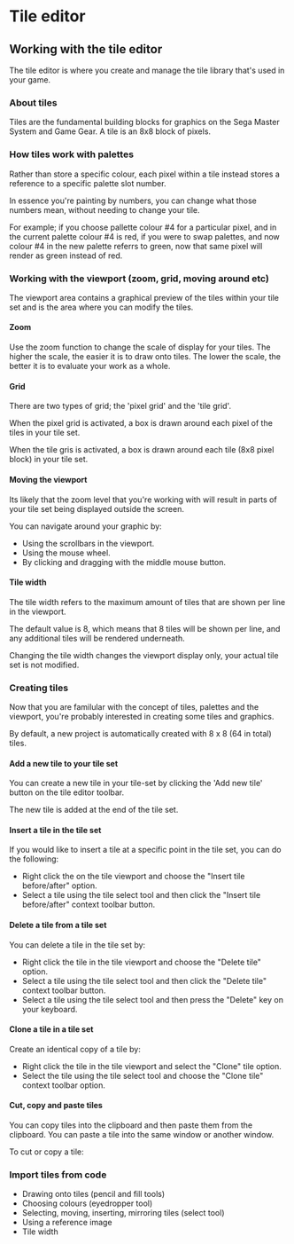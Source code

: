 # Tile editor

## Working with the tile editor
The tile editor is where you create and manage the tile library that's used in your game. 

### About tiles
Tiles are the fundamental building blocks for graphics on the Sega Master System and Game Gear. A tile is an 8x8 block of pixels. 

### How tiles work with palettes
Rather than store a specific colour, each pixel within a tile instead stores a reference to a specific palette slot number.

In essence you're painting by numbers, you can change what those numbers mean, without needing to change your tile.

For example; if you choose pallette colour #4 for a  particular pixel, and in the current palette colour #4 is red, if you were to swap palettes, and now colour #4 in the new palette referrs to green, now that same pixel will render as green instead of red.

### Working with the viewport (zoom, grid, moving around etc)
The viewport area contains a graphical preview of the tiles within your tile set and is the area where you can modify the tiles.

#### Zoom
Use the zoom function to change the scale of display for your tiles. The higher the scale, the easier it is to draw onto tiles. The lower the scale, the better it is to evaluate your work as a whole.

#### Grid
There are two types of grid; the 'pixel grid' and the 'tile grid'.

When the pixel grid is activated, a box is drawn around each pixel of the tiles in your tile set.

When the tile gris is activated, a box is drawn around each tile (8x8 pixel block) in your tile set.

#### Moving the viewport
Its likely that the zoom level that you're working with will result in parts of your tile set being displayed outside the screen. 

You can navigate around your graphic by:
* Using the scrollbars in the viewport.
* Using the mouse wheel.
* By clicking and dragging with the middle mouse button.

#### Tile width
The tile width refers to the maximum amount of tiles that are shown per line in the viewport.

The default value is 8, which means that 8 tiles will be shown per line, and any additional tiles will be rendered underneath.

Changing the tile width changes the viewport display only, your actual tile set is not modified.

### Creating tiles
Now that you are familular with the concept of tiles, palettes and the viewport, you're probably interested in creating some tiles and graphics. 

By default, a new project is automatically created with 8 x 8 (64 in total) tiles. 

#### Add a new tile to your tile set
You can create a new tile in your tile-set by clicking the 'Add new tile' button on the tile editor toolbar. 

The new tile is added at the end of the tile set.

#### Insert a tile in the tile set
If you would like to insert a tile at a specific point in the tile set, you can do the following:
* Right click the on the tile viewport and choose the "Insert tile before/after" option.
* Select a tile using the tile select tool and then click the "Insert tile before/after" context toolbar button.

#### Delete a tile from a tile set
You can delete a tile in the tile set by:
* Right click the tile in the tile viewport and choose the "Delete tile" option.
* Select a tile using the tile select tool and then click the "Delete tile" context toolbar button.
* Select a tile using the tile select tool and then press the "Delete" key on your keyboard.

#### Clone a tile in a tile set
Create an identical copy of a tile by:
* Right click the tile in the tile viewport and select the "Clone" tile option.
* Select the tile using the tile select tool and choose the "Clone tile" context toolbar option.

#### Cut, copy and paste tiles
You can copy tiles into the clipboard and then paste them from the clipboard. You can paste a tile into the same window or another window.

To cut or copy a tile:


### Import tiles from code

  * Drawing onto tiles (pencil and fill tools)
  * Choosing colours (eyedropper tool)
  * Selecting, moving, inserting, mirroring tiles (select tool)
  * Using a reference image
  * Tile width
